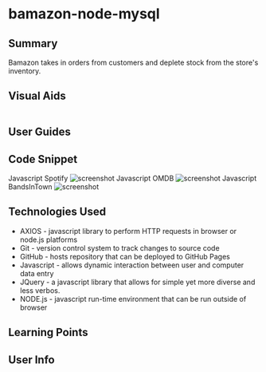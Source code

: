 # bamazon-node-mysql

## Summary
Bamazon takes in orders from customers and deplete stock from the store's inventory.

## Visual Aids
![]()
## User Guides

## Code Snippet
Javascript Spotify
![screenshot](assets/spotify.png)
Javascript OMDB
![screenshot](assets/omdb.png)
Javascript BandsInTown
![screenshot](assets/bandsInTown.png)

## Technologies Used
- AXIOS - javascript library to perform HTTP requests in browser or node.js platforms
- Git - version control system to track changes to source code
- GitHub - hosts repository that can be deployed to GitHub Pages
- Javascript - allows dynamic interaction between user and computer data entry
- JQuery - a javascript library that allows for simple yet more diverse and less verbos.
- NODE.js - javascript run-time environment that can be run outside of browser

## Learning Points 

## User Info